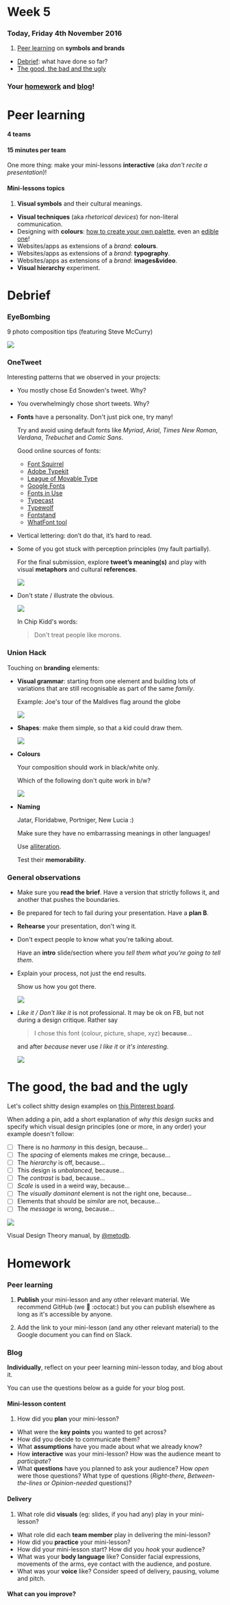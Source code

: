 # Week 5

### Today, Friday 4th November 2016

1. [Peer learning](#peer-learning) on **symbols and brands** 
* [Debrief](#debrief): what have done so far?
* [The good, the bad and the ugly](#the-good-the-bad-and-the-ugly)

<!--* Workshop: how to present your work-->

### Your [homework](#homework) and [blog](#blog)!


# Peer learning

#### 4 teams

#### 15 minutes per team

One more thing: make your mini-lessons **interactive** (aka *don't recite a presentation*)!

#### Mini-lessons topics

1. **Visual symbols** and their cultural meanings.
* **Visual techniques** (aka *rhetorical devices*) for non-literal communication.
* Designing with **colours**: [how to create your own palette](http://www.smashingmagazine.com/2010/02/color-theory-for-designer-part-3-creating-your-own-color-palettes), even an [edible one](http://idsgn.org/posts/an-edible-color-palette)!
* Websites/apps as extensions of a *brand*: **colours**.
* Websites/apps as extensions of a *brand*: **typography**.
* Websites/apps as extensions of a *brand*: **images&video**.
* **Visual hierarchy** experiment.


# Debrief

### EyeBombing

9 photo composition tips (featuring Steve McCurry)

[![](https://github.com/RavensbourneWebMedia/Web-Design-principles/blob/2016/sessions/07/assets/steve-mccurry.png)](https://www.youtube.com/watch?v=7ZVyNjKSr0M)

### OneTweet

Interesting patterns that we observed in your projects:

* You mostly chose Ed Snowden's tweet. Why?  
 
* You overwhelmingly chose short tweets. Why?

* **Fonts** have a personality. Don't just pick one, try many!  
  
	Try and avoid using default fonts like *Myriad*, *Arial*, *Times New Roman*, *Verdana*, *Trebuchet* and *Comic Sans*.  
  
	Good online sources of fonts: 
	
	* [Font Squirrel](http://www.fontsquirrel.com/)
	* [Adobe Typekit](https://typekit.com)
	* [League of Movable Type](https://www.theleagueofmoveabletype.com/)
	* [Google Fonts](https://www.google.com/fonts)
	* [Fonts in Use](http://fontsinuse.com/)
	* [Typecast](http://typecast.com/)
	* [Typewolf](https://www.typewolf.com/)
	* [Fontstand](https://fontstand.com/)
	* [WhatFont tool](http://chengyinliu.com/whatfont.html)

* Vertical lettering: don’t do that, it’s hard to read.

* Some of you got stuck with perception principles (my fault partially).   
  
	For the final submission, explore **tweet’s meaning(s)** and play with visual **metaphors** and cultural **references**.  
  
	![](assets/snowden-research-by-joe.jpg) 

* Don't state / illustrate the obvious.

	[![](assets/chip-kidd-apple.png)](https://youtu.be/cC0KxNeLp1E?t=3m17s)

	In Chip Kidd's words:  
  
	> Don't treat people like morons.

### Union Hack

Touching on **branding** elements:

* **Visual grammar**: starting from one element and building lots of variations that are still recognisable as part of the same *family*.   
  
	Example: Joe's tour of the Maldives flag around the globe
	
	![](https://raw.githubusercontent.com/RajeevG96/TheUnionHack/master/Joe's%20Flags/Maldives-4.png)
	
* **Shapes**: make them simple, so that a kid could draw them.

	![](assets/drawing-logos-from-memory.png)
	
<!--* Symbols  --> 

* **Colours**

	Your composition should work in black/white only.  
  
  	Which of the following don't quite work in b/w?
	
	![](assets/logos-bw.jpg)

* **Naming**  
  
	Jatar, Floridabwe, Portniger, New Lucia :)
	
	Make sure they have no embarrassing meanings in other languages!
	
	Use [alliteration](http://robdkelly.com/blog/marketing/alliteration-examples/).
	
	Test their **memorability**.

### General observations

* Make sure you **read the brief**. Have a version that strictly follows it, and another that pushes the boundaries.

* Be prepared for tech to fail during your presentation. Have a **plan B**.

* **Rehearse** your presentation, don't wing it. 
 
* Don't expect people to know what you're talking about. 

	Have an **intro** slide/section where you *tell them what you're going to tell them*.

* Explain your process, not just the end results.   
  
	Show us how you got there.  
  
	[![](http://fiascodesign.co.uk/wp-content/uploads/2014/06/03-B_VS.jpg)](http://fiascodesign.co.uk/case_studies/videoscribe-case-study/)

* *Like it / Don't like it* is not professional. It may be ok on FB, but not during a design critique. Rather say 

	> I chose this font (colour, picture, shape, xyz) **because**...

	and after *because* never use *I like it* or *it's interesting*.  
  
	![](assets/thumbs-down.png)

# The good, the bad and the ugly

Let's collect shitty design examples on [this Pinterest board](https://www.pinterest.com/metodb/unbelievable-visual-design).

When adding a pin, add a short explanation of *why this design sucks* and specify which visual design principles (one or more, in any order) your example doesn't follow:

- [ ] There is no *harmony* in this design, because...
- [ ] The *spacing* of elements makes me cringe, because...  
- [ ] The *hierarchy* is off, because...  
- [ ] This design is *unbalanced*, because...
- [ ] The *contrast* is bad, because...
- [ ] *Scale* is used in a weird way, because...
- [ ] The *visually dominant* element is not the right one, because...
- [ ] Elements that should be *similar* are not, because...
- [ ] The *message* is wrong, because...

<!-- https://en.wikipedia.org/wiki/Design_elements_and_principles#Principles_of_design -->

[![](assets/VisualDesignTheory_Presentation_Universal_Cover.jpg)](assets/VisualDesignTheory_Presentation_Universal.pdf)

Visual Design Theory manual, by [@metodb](https://twitter.com/metodb).


# Homework

### Peer learning

1. **Publish** your mini-lesson and any other relevant material. We recommend GitHub (we :green_heart: :octocat:) but you can publish elsewhere as long as it's accessible by anyone.

2. Add the link to your mini-lesson (and any other relevant material) to the Google document you can find on Slack.

### Blog 

**Individually**, reflect on your peer learning mini-lesson today, and blog about it.

You can use the questions below as a guide for your blog post.

#### Mini-lesson **content**   
	
1. How did you **plan** your mini-lesson?
* What were the **key points** you wanted to get across?
* How did you decide to communicate them?
* What **assumptions** have you made about what we already know?
* How **interactive** was your mini-lesson? How was the audience meant to *participate*? 
* What **questions** have you planned to ask your audience? How *open* were those questions? What type of questions (*Right-there*, *Between-the-lines* or *Opinion-needed* questions)?
	
#### **Delivery**
	
1. What role did **visuals** (eg: slides, if you had any) play in your mini-lesson?
* What role did each **team member** play in delivering the mini-lesson? 
* How did you **practice** your mini-lesson?
* How did your mini-lesson start? How did you *hook* your audience?
* What was your **body language** like? Consider facial expressions, movements of the arms, eye contact with the audience, and posture.
* What was your **voice** like? Consider speed of delivery, pausing, volume and pitch.

#### What can you **improve**?